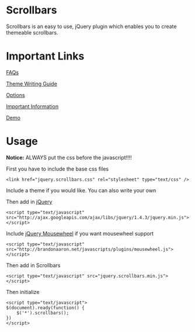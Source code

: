 # Scrollbars

Scrollbars is an easy to use, jQuery plugin which enables you to create themeable scrollbars.

# Important Links

[FAQs](https://github.com/nathggns/Scrollbars/wiki/FAQs)

[Theme Writing Guide](https://github.com/nathggns/Scrollbars/wiki/Theme-Writing-Guide)

[Options](https://github.com/nathggns/Scrollbars/wiki/Options)

[Important Information](https://github.com/nathggns/Scrollbars/wiki/Important-Information)

[Demo](http://nathggns.github.com/Scrollbars)

# Usage

**Notice:** ALWAYS put the css before the javascript!!!!

First you have to include the base css files

	<link href="jquery.scrollbars.css" rel="stylesheet" type="text/css" />

Include a theme if you would like. You can also write your own

  <link href="lion.theme.min.css" rel="stylesheet" type="text/css" />

Then add in [jQuery](http://jquery.com)

	<script type="text/javascript" src="http://ajax.googleapis.com/ajax/libs/jquery/1.4.3/jquery.min.js"></script>

Include [jQuery Mousewheel](http://plugins.jquery.com/project/mousewheel) if you want mousewheel support

	<script type="text/javascript" src="http://brandonaaron.net/javascripts/plugins/mousewheel.js"></script>

Then add in Scrollbars

	<script type="text/javascript" src="jquery.scrollbars.min.js"></script>

Then initialize

	<script type="text/javascript">
    $(document).ready(function() {
    	$('*').scrollbars();
    })
	</script>